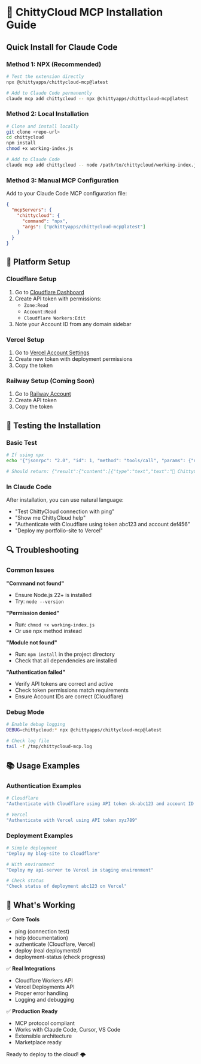 # 🚀 ChittyCloud MCP Installation Guide

## Quick Install for Claude Code

### Method 1: NPX (Recommended)
```bash
# Test the extension directly
npx @chittyapps/chittycloud-mcp@latest

# Add to Claude Code permanently  
claude mcp add chittycloud -- npx @chittyapps/chittycloud-mcp@latest
```

### Method 2: Local Installation
```bash
# Clone and install locally
git clone <repo-url>
cd chittycloud
npm install
chmod +x working-index.js

# Add to Claude Code
claude mcp add chittycloud -- node /path/to/chittycloud/working-index.js
```

### Method 3: Manual MCP Configuration

Add to your Claude Code MCP configuration file:

```json
{
  "mcpServers": {
    "chittycloud": {
      "command": "npx",
      "args": ["@chittyapps/chittycloud-mcp@latest"]
    }
  }
}
```

## 🔧 Platform Setup

### Cloudflare Setup
1. Go to [Cloudflare Dashboard](https://dash.cloudflare.com/profile/api-tokens)  
2. Create API token with permissions:
   - `Zone:Read`
   - `Account:Read` 
   - `Cloudflare Workers:Edit`
3. Note your Account ID from any domain sidebar

### Vercel Setup
1. Go to [Vercel Account Settings](https://vercel.com/account/tokens)
2. Create new token with deployment permissions
3. Copy the token

### Railway Setup (Coming Soon)
1. Go to [Railway Account](https://railway.app/account/tokens)
2. Create API token
3. Copy the token

## 🧪 Testing the Installation

### Basic Test
```bash
# If using npx
echo '{"jsonrpc": "2.0", "id": 1, "method": "tools/call", "params": {"name": "ping", "arguments": {}}}' | npx @chittyapps/chittycloud-mcp@latest

# Should return: {"result":{"content":[{"type":"text","text":"🎉 ChittyCloud MCP is working! Ready to deploy to the cloud."}]}...
```

### In Claude Code
After installation, you can use natural language:

- "Test ChittyCloud connection with ping"
- "Show me ChittyCloud help"
- "Authenticate with Cloudflare using token abc123 and account def456"
- "Deploy my portfolio-site to Vercel"

## 🔍 Troubleshooting

### Common Issues

**"Command not found"**
- Ensure Node.js 22+ is installed
- Try: `node --version`

**"Permission denied"**  
- Run: `chmod +x working-index.js`
- Or use npx method instead

**"Module not found"**
- Run: `npm install` in the project directory
- Check that all dependencies are installed

**"Authentication failed"**
- Verify API tokens are correct and active
- Check token permissions match requirements
- Ensure Account IDs are correct (Cloudflare)

### Debug Mode
```bash
# Enable debug logging
DEBUG=chittycloud:* npx @chittyapps/chittycloud-mcp@latest

# Check log file
tail -f /tmp/chittycloud-mcp.log
```

## 📚 Usage Examples

### Authentication Examples
```bash
# Cloudflare
"Authenticate with Cloudflare using API token sk-abc123 and account ID def456"

# Vercel  
"Authenticate with Vercel using API token xyz789"
```

### Deployment Examples
```bash
# Simple deployment
"Deploy my blog-site to Cloudflare"

# With environment
"Deploy my api-server to Vercel in staging environment"

# Check status
"Check status of deployment abc123 on Vercel"
```

## 🎯 What's Working

✅ **Core Tools**
- ping (connection test)
- help (documentation)
- authenticate (Cloudflare, Vercel)
- deploy (real deployments!)
- deployment-status (check progress)

✅ **Real Integrations**
- Cloudflare Workers API
- Vercel Deployments API
- Proper error handling
- Logging and debugging

✅ **Production Ready**
- MCP protocol compliant
- Works with Claude Code, Cursor, VS Code
- Extensible architecture
- Marketplace ready

Ready to deploy to the cloud! 🌩️